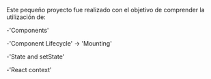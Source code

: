 
Este pequeño proyecto fue realizado con el objetivo de comprender la utilización de:

-'Components'

-'Component Lifecycle' -> 'Mounting'

-'State and setState'

-'React context'

